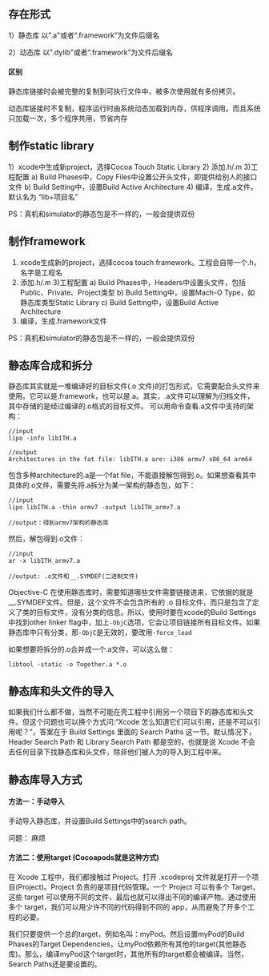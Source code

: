 ## 存在形式
1）静态库
以".a"或者“.framework”为文件后缀名

2）动态库
以".dylib"或者“.framework”为文件后缀名

#### 区别
静态库链接时会被完整的复制到可执行文件中，被多次使用就有多份拷贝。

动态库链接时不复制，程序运行时由系统动态加载到内存，供程序调用。而且系统只加载一次，多个程序共用，节省内存


## 制作static library
1）xcode中生成新project，选择Cocoa Touch Static Library
2) 添加.h/.m
3)工程配置
 	a) Build Phases中，Copy Files中设置公开头文件，即提供给别人的接口文件
 	b) Build Setting中，设置Build Active Architecture
4) 编译，生成.a文件。默认名为 “lib+项目名”

PS：真机和simulator的静态包是不一样的，一般会提供双份


## 制作framework
1) xcode生成新的project，选择cocoa touch framework。工程会自带一个.h，名字是工程名
2) 添加.h/.m
3)工程配置
 	a) Build Phases中，Headers中设置头文件，包括Public、Private、Project类型
 	b) Build Setting中，设置Mach-O Type，如静态库类型Static Library
	c) Build Setting中，设置Build Active Architecture
4) 编译，生成.framework文件

PS：真机和simulator的静态包是不一样的，一般会提供双份


## 静态库合成和拆分
静态库其实就是一堆编译好的目标文件(.o 文件)的打包形式，它需要配合头文件来使用。它可以是.framework，也可以是.a。其实，.a文件可以理解为归档文件，其中存储的是经过编译的.o格式的目标文件。
可以用命令查看.a文件中支持的架构：

```
//input
lipo -info libITH.a

//output
Architectures in the fat file: libITH.a are: i386 armv7 x86_64 arm64 
```

包含多种architecture的.a是一个fat file，不能直接解包得到.o。如果想查看其中具体的.o文件，需要先将.a拆分为某一架构的静态包，如下：

```
//input
lipo libITH.a -thin armv7 -output libITH_armv7.a

//output：得到armv7架构的静态库
```

然后，解包得到.o文件：

```
//input
ar -x libITH_armv7.a

//output: .o文件和__.SYMDEF(二进制文件)
```

Objective-C 在使用静态库时，需要知道哪些文件需要链接进来，它依据的就是__.SYMDEF文件。但是，这个文件不会包含所有的 .o 目标文件，而只是包含了定义了类的目标文件，没有分类的信息。所以，使用时要在xcode的Build Settings中找到other linker flag中，加上`-ObjC`选项，它会让项目链接所有目标文件。如果静态库中只有分类，那`-ObjC`是无效的，要改用`-force_load`

如果想要将拆分的.o合并成一个.a文件，可以这么做：

```
libtool -static -o Together.a *.o
```


## 静态库和头文件的导入
如果我们什么都不做，当然不可能在壳工程中引用另一个项目下的静态库和头文件。但这个问题也可以换个方式问:“Xcode 怎么知道它们可以引用，还是不可以引用呢？”，答案在于 Build Settings 里面的 Search Paths 这一节。默认情况下，Header Search Path 和 Library Search Path 都是空的，也就是说 Xcode 不会去任何目录下找静态库和头文件，除非他们被人为的导入到工程中来。


## 静态库导入方式
#### 方法一：手动导入
手动导入静态库，并设置Build Settings中的search path。

问题：
麻烦

#### 方法二：使用target (Cocoapods就是这种方式)
在 Xcode 工程中，我们都接触过 Project。打开 .xcodeproj 文件就是打开一个项目(Project)。Project 负责的是项目代码管理。一个 Project 可以有多个 Target，这些 target 可以使用不同的文件，最后也就可以得出不同的编译产物。通过使用多个 target，我们可以用少许不同的代码得到不同的 app，从而避免了开多个工程的必要。

我们只要提供一个总的target，例如名叫：myPod。然后设置myPod的Build Phases的Target Dependencies，让myPod依赖所有其他的target(其他静态库)。那么，编译myPod这个target时，其他所有的target都会被编译。当然，Search Paths还是要设置的。
